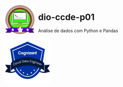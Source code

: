 <img src="4cd9f53c-bb3b-4a47-ab97-347e8b91c184 (1).png"
     alt="Análise de dados com Python e Pandas"
     style="float: left; margin-right: 10px; width:100px;" />
     
# dio-ccde-p01
Análise de dados com Python e Pandas

<p align="center">
<img src="https://github.com/helioRocha/dio-ccde-p01/blob/master/9297b049-e054-408c-9a57-fbc3c3313505%5B1%5D.png"
     alt="Análise de dados com Python e Pandas"
     style="float: left; margin-right: 10px; width:150px;" />
</p>
